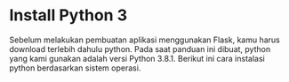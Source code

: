 # Install Python 3

Sebelum melakukan pembuatan aplikasi menggunakan Flask, kamu harus download terlebih dahulu python. Pada saat panduan ini dibuat, python yang kami gunakan adalah versi Python 3.8.1. Berikut ini cara instalasi python berdasarkan sistem operasi.

